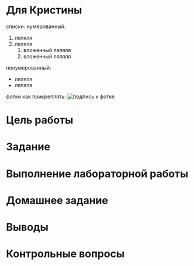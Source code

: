 

# Для Кристины

списки:
нумерованный:
1. ляляля
2. ляляля
	1. вложенный ляляля
	2. вложенный ляляля

ненумерованный:
- ляляля
- ляляля

фотки как прикреплять:
![подпись к фотке](путь_к_фотке_например:./jpg1.jpg)

# Цель работы



# Задание




# Выполнение лабораторной работы



# Домашнее задание



# Выводы



# Контрольные вопросы

